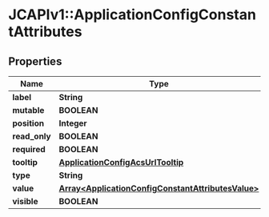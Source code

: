 # JCAPIv1::ApplicationConfigConstantAttributes

## Properties
Name | Type | Description | Notes
------------ | ------------- | ------------- | -------------
**label** | **String** |  | [optional] 
**mutable** | **BOOLEAN** |  | [optional] 
**position** | **Integer** |  | [optional] 
**read_only** | **BOOLEAN** |  | [optional] 
**required** | **BOOLEAN** |  | [optional] 
**tooltip** | [**ApplicationConfigAcsUrlTooltip**](ApplicationConfigAcsUrlTooltip.md) |  | [optional] 
**type** | **String** |  | [optional] 
**value** | [**Array&lt;ApplicationConfigConstantAttributesValue&gt;**](ApplicationConfigConstantAttributesValue.md) |  | [optional] 
**visible** | **BOOLEAN** |  | [optional] 


